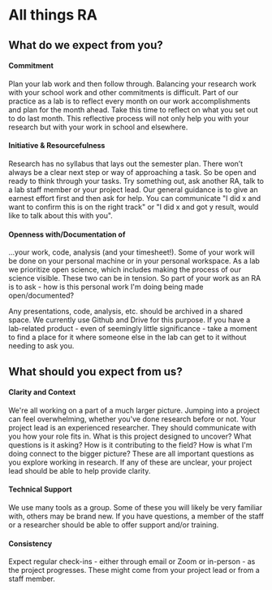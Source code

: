 # All things RA

## What do we expect from you?
#### Commitment
Plan your lab work and then follow through. Balancing your research work with your school work and other commitments is difficult. Part of our practice as a lab is to reflect every month on our work accomplishments and plan for the month ahead. Take this time to reflect on what you set out to do last month. This reflective process will not only help you with your research but with your work in school and elsewhere.

#### Initiative & Resourcefulness
Research has no syllabus that lays out the semester plan. There won’t always be a clear next step or way of approaching a task. So be open and ready to think through your tasks. Try something out, ask another RA, talk to a lab staff member or your project lead. Our general guidance is to give an earnest effort first and then ask for help. You can communicate "I did x and want to confirm this is on the right track" or "I did x and got y result, would like to talk about this with you".

#### Openness with/Documentation of
...your work, code, analysis (and your timesheet!). Some of your work will be done on your personal machine or in your personal workspace. As a lab we prioritize open science, which includes making the process of our science visible. These two can be in tension. So part of your work as an RA is to ask - how is this personal work I'm doing being made open/documented?

Any presentations, code, analysis, etc. should be archived in a shared space. We currently use Github and Drive for this purpose. If you have a lab-related product - even of seemingly little significance - take a moment to find a place for it where someone else in the lab can get to it without needing to ask you.


## What should you expect from us?

#### Clarity and Context
We're all working on a part of a much larger picture. Jumping into a project can feel overwhelming, whether you've done research before or not. Your project lead is an experienced researcher. They should communicate with you how your role fits in. What is this project designed to uncover? What questions is it asking? How is it contributing to the field? How is what I'm doing connect to the bigger picture? These are all important questions as you explore working in research. If any of these are unclear, your project lead should be able to help provide clarity.

#### Technical Support
We use many tools as a group. Some of these you will likely be very familiar with, others may be brand new. If you have questions, a member of the staff or a researcher should be able to offer support and/or training.

#### Consistency
Expect regular check-ins - either through email or Zoom or in-person - as the project progresses. These might come from your project lead or from a staff member.
